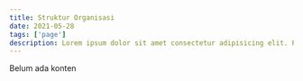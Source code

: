 ```yaml
---
title: Struktur Organisasi
date: 2021-05-28
tags: ['page']
description: Lorem ipsum dolor sit amet consectetur adipisicing elit. Perferendis accusantium sit illo neque rem omnis quaerat.
---
```


Belum ada konten